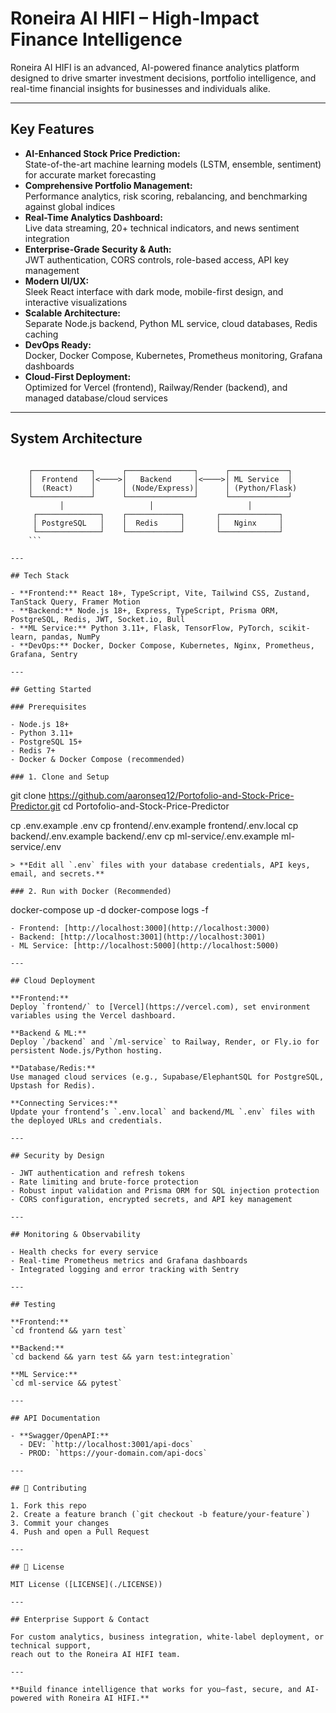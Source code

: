 # Roneira AI HIFI – High-Impact Finance Intelligence

Roneira AI HIFI is an advanced, AI-powered finance analytics platform designed to drive smarter investment decisions, portfolio intelligence, and real-time financial insights for businesses and individuals alike.

---

## Key Features

- **AI-Enhanced Stock Price Prediction:**  
  State-of-the-art machine learning models (LSTM, ensemble, sentiment) for accurate market forecasting  
- **Comprehensive Portfolio Management:**  
  Performance analytics, risk scoring, rebalancing, and benchmarking against global indices  
- **Real-Time Analytics Dashboard:**  
  Live data streaming, 20+ technical indicators, and news sentiment integration  
- **Enterprise-Grade Security & Auth:**  
  JWT authentication, CORS controls, role-based access, API key management  
- **Modern UI/UX:**  
  Sleek React interface with dark mode, mobile-first design, and interactive visualizations  
- **Scalable Architecture:**  
  Separate Node.js backend, Python ML service, cloud databases, Redis caching  
- **DevOps Ready:**  
  Docker, Docker Compose, Kubernetes, Prometheus monitoring, Grafana dashboards  
- **Cloud-First Deployment:**  
  Optimized for Vercel (frontend), Railway/Render (backend), and managed database/cloud services

---

## System Architecture

```

    ┌─────────────┐      ┌───────────────┐      ┌─────────────┐
    │  Frontend   │<────>│   Backend     │<────>│ ML Service  │
    │  (React)    │      │ (Node/Express)│      │ (Python/Flask)
    └─────────────┘      └───────────────┘      └─────────────┘
           │                   │                     │
     ┌──────────────┐    ┌────────────┐       ┌─────────────┐
     │ PostgreSQL   │    │  Redis     │       │   Nginx     │
     └──────────────┘    └────────────┘       └─────────────┘
    ```

---

## Tech Stack

- **Frontend:** React 18+, TypeScript, Vite, Tailwind CSS, Zustand, TanStack Query, Framer Motion
- **Backend:** Node.js 18+, Express, TypeScript, Prisma ORM, PostgreSQL, Redis, JWT, Socket.io, Bull
- **ML Service:** Python 3.11+, Flask, TensorFlow, PyTorch, scikit-learn, pandas, NumPy
- **DevOps:** Docker, Docker Compose, Kubernetes, Nginx, Prometheus, Grafana, Sentry

---

## Getting Started

### Prerequisites

- Node.js 18+
- Python 3.11+
- PostgreSQL 15+
- Redis 7+
- Docker & Docker Compose (recommended)

### 1. Clone and Setup

```

git clone https://github.com/aaronseq12/Portofolio-and-Stock-Price-Predictor.git
cd Portofolio-and-Stock-Price-Predictor

cp .env.example .env
cp frontend/.env.example frontend/.env.local
cp backend/.env.example backend/.env
cp ml-service/.env.example ml-service/.env

```
> **Edit all `.env` files with your database credentials, API keys, email, and secrets.**

### 2. Run with Docker (Recommended)

```

docker-compose up -d
docker-compose logs -f

```
- Frontend: [http://localhost:3000](http://localhost:3000)
- Backend: [http://localhost:3001](http://localhost:3001)
- ML Service: [http://localhost:5000](http://localhost:5000)

---

## Cloud Deployment

**Frontend:**  
Deploy `frontend/` to [Vercel](https://vercel.com), set environment variables using the Vercel dashboard.

**Backend & ML:**  
Deploy `/backend` and `/ml-service` to Railway, Render, or Fly.io for persistent Node.js/Python hosting.

**Database/Redis:**  
Use managed cloud services (e.g., Supabase/ElephantSQL for PostgreSQL, Upstash for Redis).

**Connecting Services:**  
Update your frontend’s `.env.local` and backend/ML `.env` files with the deployed URLs and credentials.

---

## Security by Design

- JWT authentication and refresh tokens
- Rate limiting and brute-force protection
- Robust input validation and Prisma ORM for SQL injection protection
- CORS configuration, encrypted secrets, and API key management

---

## Monitoring & Observability

- Health checks for every service
- Real-time Prometheus metrics and Grafana dashboards
- Integrated logging and error tracking with Sentry

---

## Testing

**Frontend:**  
`cd frontend && yarn test`

**Backend:**  
`cd backend && yarn test && yarn test:integration`

**ML Service:**  
`cd ml-service && pytest`

---

## API Documentation

- **Swagger/OpenAPI:**  
  - DEV: `http://localhost:3001/api-docs`
  - PROD: `https://your-domain.com/api-docs`

---

## 🤝 Contributing

1. Fork this repo
2. Create a feature branch (`git checkout -b feature/your-feature`)
3. Commit your changes
4. Push and open a Pull Request

---

## 📄 License

MIT License ([LICENSE](./LICENSE))

---

## Enterprise Support & Contact

For custom analytics, business integration, white-label deployment, or technical support,  
reach out to the Roneira AI HIFI team.

---

**Build finance intelligence that works for you—fast, secure, and AI-powered with Roneira AI HIFI.**
```

